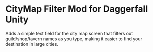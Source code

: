 # CityMap Filter Mod for Daggerfall Unity

Adds a simple text field for the city map screen that filters out guild/shop/tavern names as you type, making it easier to find your destination in large cities.